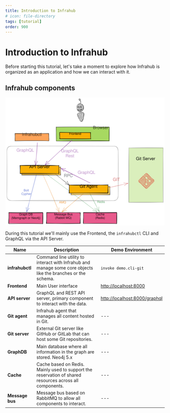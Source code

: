 ```yaml
---
title: Introduction to Infrahub
# icon: file-directory
tags: [tutorial]
order: 900
---
```


# Introduction to Infrahub

Before starting this tutorial, let's take a moment to explore how Infrahub is organized as an application and how we can interact with it.

## Infrahub components

![](../../media/high_level_architecture.excalidraw.svg)

During this tutorial we'll mainly use the Frontend, the `infrahubctl` CLI and GraphQL via the API Server.

| Name            | Description                                                                                                  | Demo Environment                                               |
| --------------- | ------------------------------------------------------------------------------------------------------------ | -------------------------------------------------------------- |
| **infrahubctl** | Command line utility to interact with Infrahub and manage some core objects like the branches or the schema. | `invoke demo.cli-git`                                          |
| **Frontend**    | Main User interface                                                                                          | [http://localhost:8000](http://localhost:8000)                 |
| **API server**  | GraphQL and REST API server, primary component to interact with the data.                                    | [http://localhost:8000/graphql](http://localhost:8000/graphql) |
| **Git agent**   | Infrahub agent that manages all content hosted in Git.                                                       | ---                                                            |
| **Git server**  | External Git server like GitHub or GitLab that can host some Git repositories.                               | ---                                                            |
| **GraphDB**     | Main database where all information in the graph are stored. Neo4j 5.x                                       | ---                                                            |
| **Cache**       | Cache based on Redis. Mainly used to support the reservation of shared resources across all components.      | ---                                                            |
| **Message bus** | Message bus based on RabbitMQ to allow all components to interact.                                           | ---                                                            |
